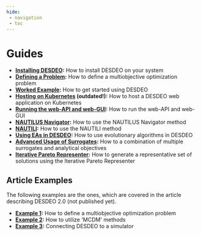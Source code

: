```yaml
---
hide:
 - navigation
 - toc
---
```

# Guides

- **[Installing DESDEO](installing.md):** How to install DESDEO on your system
- **[Defining a Problem](problem.md):** How to define a multiobjective optimization problem
- **[Worked Example](full_example.ipynb):** How to get started using DESDEO
- **[Hosting on Kubernetes](kubernetes.md) (outdated!):** How to host a DESDEO web application on Kubernetes
- **[Running the web-API and web-GUI](api_and_gui.md):** How to run the web-API and web-GUI
- **[NAUTILUS Navigator](nautilus_navigator.md):** How to use the NAUTILUS Navigator method
- **[NAUTILI](nautili.md):** How to use the NAUTILI method
- **[Using EAs in DESDEO](ea.ipynb):** How to use evolutionary algorithms in DESDEO
- **[Advanced Usage of Surrogates](advancedSurrogates.ipynb):** How to a combination of multiple surrogates and analytical objectives
- **[Iterative Pareto Representer](IPR.ipynb):** How to generate a representative set of solutions using the Iterative Pareto Representer

## Article Examples

The following examples are the ones, which are covered in the article describing DESDEO 2.0 (not published yet).

- **[Example 1](./how_to_define_a_problem.ipynb):** How to define a multiobjective optimization problem
- **[Example 2](./how_to_utilize_mcdm_methods.ipynb):** How to utilize 'MCDM' methods
- **[Example 3](../explanation/simulator_support.ipynb):** Connecting DESDEO to a simulator